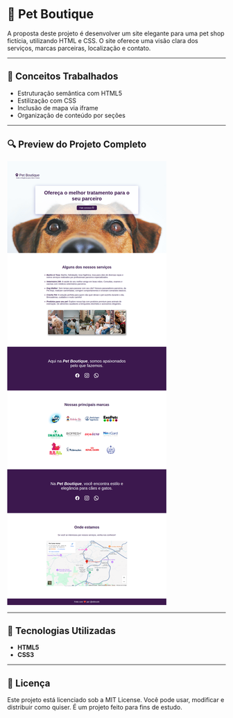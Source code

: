 # 🐾 Pet Boutique

A proposta deste projeto é desenvolver um site elegante para uma pet shop fictícia, utilizando HTML e CSS. O site oferece uma visão clara dos serviços, marcas parceiras, localização e contato.

---

## 🧠 Conceitos Trabalhados

- Estruturação semântica com HTML5
- Estilização com CSS
- Inclusão de mapa via iframe
- Organização de conteúdo por seções

---

## 🔍 Preview do Projeto Completo

![Imagem do Projeto](./img/projeto_completo.png)

---

## 🧱 Tecnologias Utilizadas

- **HTML5**
- **CSS3**

---

## 📄 Licença

Este projeto está licenciado sob a MIT License.
Você pode usar, modificar e distribuir como quiser. É um projeto feito para fins de estudo.
